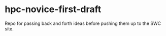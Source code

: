 # hpc-novice-first-draft
Repo for passing back and forth ideas before pushing them up to the SWC site.
